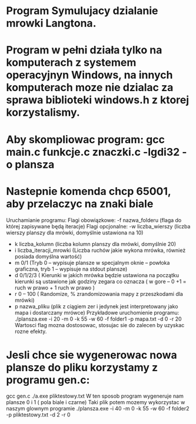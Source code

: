 Program Symulujacy dzialanie mrowki Langtona.
=============================================
Program w pełni działa tylko na komputerach z systemem operacyjnyn Windows, na innych komputerach moze nie dzialac za sprawa biblioteki windows.h z ktorej korzystalismy.
=============================================
Aby skompliowac program: gcc main.c funkcje.c znaczki.c -lgdi32 -o plansza
=============================================
Nastepnie komenda chcp 65001, aby przelaczyc na znaki biale
=============================================
Uruchamianie programu: 
Flagi obowiązkowe:
-f nazwa_folderu (flaga do której zapisywane będą iteracje)
Flagi opcjonalne:
-w  liczba_wierszy (liczba wierszy planszy dla mrówki, domyślnie ustawiona na 10)
- k  liczba_kolumn (liczba kolumn planszy dla mrówki, domyślnie 20)
- i  liczba_iteracji_mrowki (Liczba ruchów jakie wykona mrówka, również posiada domyślna wartość)
- m 0/1 (Tryb 0 – wypisuje plansze w specjalnym oknie – powłoka graficzna, tryb 1 – wypisuje na stdout plansze)
 - d 0/1/2/3 ( Kierunki w jakich mrówka będzie ustawiona na początku kierunki są ustawione jak godziny zegara co oznacza ( w gore – 0 +1 = ruch w prawo + 1 ruch w prawo ) 
- r  0 – 100 ( Randomize, % zrandomizowania mapy z przeszkodami dla mrówki)
- p nazwa_pliku (plik z ciągiem zer i jedynek jest interpretowany jako mapa i dostarczany mrówce)
Przykładowe uruchomienie programu:
./plansza.exe -i 20 -m 0 -k 55 -w 60 -f folder1 -p mapa.txt -d 0 -r 20
Wartosci flag mozna dostosowac, stosujac sie do zalecen by uzyskac rozne efekty.

Jesli chce sie wygenerowac nowa plansze do pliku korzystamy z programu gen.c:
==============================================
gcc gen.c
./a.exe pliktestowy.txt
W ten sposob program wygeneruje nam plansze 0 i 1 ( pola biale i czarne)
Taki plik potem mozemy wykorzystac w naszym glownym programie
./plansza.exe -i 40 -m 0 -k 55 -w 60 -f folder2 -p pliktestowy.txt -d 2 -r 0
